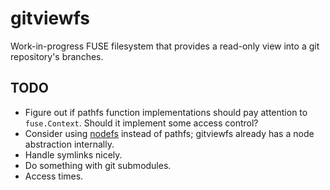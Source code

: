 # gitviewfs

Work-in-progress FUSE filesystem that provides a read-only view into a git repository's branches.

## TODO

* Figure out if pathfs function implementations should pay attention to `fuse.Context`. Should it
  implement some access control?
* Consider using [nodefs](https://github.com/hanwen/go-fuse/tree/master/fuse/nodefs) instead of
  pathfs; gitviewfs already has a node abstraction internally.
* Handle symlinks nicely.
* Do something with git submodules.
* Access times.
